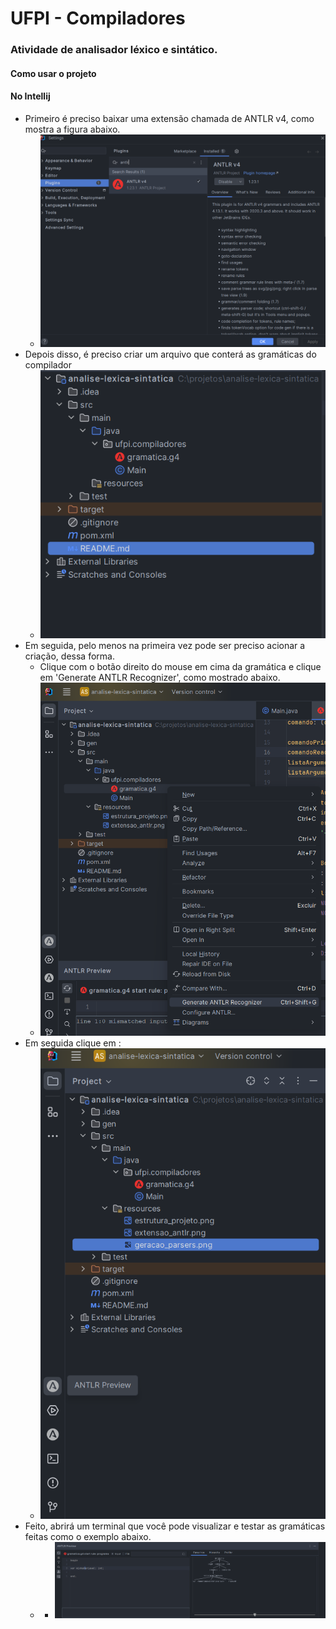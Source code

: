 # UFPI - Compiladores

### Atividade de analisador léxico e sintático.

#### Como usar o projeto

#### No Intellij
 - Primeiro  é preciso baixar uma extensão chamada de ANTLR v4, como mostra a figura abaixo.
   - ![Extensão ANTLR v4](https://github.com/jardessonrb/UFPI-Compiladores-analise-lexica-sintatica/blob/main/src/main/resources/extensao_antlr.png)
 - Depois disso, é preciso criar um arquivo que conterá as gramáticas do compilador
   - ![Extensão ANTLR v4](https://github.com/jardessonrb/UFPI-Compiladores-analise-lexica-sintatica/blob/main/src/main/resources/estrutura_projeto.png)
 - Em seguida, pelo menos na primeira vez pode ser preciso acionar a criação, dessa forma.
   - Clique com o botão direito do mouse em cima da gramática e clique em 'Generate ANTLR Recognizer', como mostrado abaixo.
   - ![Extensão ANTLR v4](https://github.com/jardessonrb/UFPI-Compiladores-analise-lexica-sintatica/blob/main/src/main/resources/geracao_parsers.png)
 - Em seguida clique em :
   - ![Extensão ANTLR v4](https://github.com/jardessonrb/UFPI-Compiladores-analise-lexica-sintatica/blob/main/src/main/resources/antlr_previu.png)
 - Feito, abrirá um terminal que você pode visualizar e testar as gramáticas feitas como o exemplo abaixo.
   - - ![Extensão ANTLR v4](https://github.com/jardessonrb/UFPI-Compiladores-analise-lexica-sintatica/blob/main/src/main/resources/antlr_demonstracao.png)
